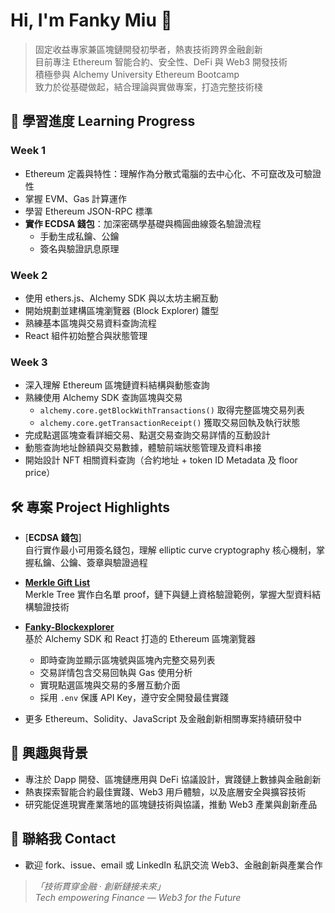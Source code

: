 
# Hi, I'm Fanky Miu 👋 

> 固定收益專家兼區塊鏈開發初學者，熱衷技術跨界金融創新  
> 目前專注 Ethereum 智能合約、安全性、DeFi 與 Web3 開發技術  
> 積極參與 Alchemy University Ethereum Bootcamp  
> 致力於從基礎做起，結合理論與實做專案，打造完整技術棧

## 📝 學習進度 Learning Progress

### Week 1  
- Ethereum 定義與特性：理解作為分散式電腦的去中心化、不可竄改及可驗證性  
- 掌握 EVM、Gas 計算運作  
- 學習 Ethereum JSON-RPC 標準  
- **實作 ECDSA 錢包**：加深密碼學基礎與橢圓曲線簽名驗證流程  
  - 手動生成私鑰、公鑰  
  - 簽名與驗證訊息原理

### Week 2  
- 使用 ethers.js、Alchemy SDK 與以太坊主網互動  
- 開始規劃並建構區塊瀏覽器 (Block Explorer) 雛型  
- 熟練基本區塊與交易資料查詢流程  
- React 組件初始整合與狀態管理

### Week 3  
- 深入理解 Ethereum 區塊鏈資料結構與動態查詢  
- 熟練使用 Alchemy SDK 查詢區塊與交易  
  - `alchemy.core.getBlockWithTransactions()` 取得完整區塊交易列表  
  - `alchemy.core.getTransactionReceipt()` 獲取交易回執及執行狀態  
- 完成點選區塊查看詳細交易、點選交易查詢交易詳情的互動設計  
- 動態查詢地址餘額與交易數據，體驗前端狀態管理及資料串接  
- 開始設計 NFT 相關資料查詢（合約地址 + token ID Metadata 及 floor price）

## 🛠 專案 Project Highlights

- [**ECDSA 錢包**]  
  自行實作最小可用簽名錢包，理解 elliptic curve cryptography 核心機制，掌握私鑰、公鑰、簽章與驗證過程  

- [**Merkle Gift List**](https://github.com/FankyMiu/Fanky-Merkle-Gift-List)  
  Merkle Tree 實作白名單 proof，鏈下與鏈上資格驗證範例，掌握大型資料結構驗證技術  

- [**Fanky-Blockexplorer**](https://github.com/FankyMiu/Fanky-Blockexplorer)  
  基於 Alchemy SDK 和 React 打造的 Ethereum 區塊瀏覽器  
  - 即時查詢並顯示區塊號與區塊內完整交易列表  
  - 交易詳情包含交易回執與 Gas 使用分析  
  - 實現點選區塊與交易的多層互動介面  
  - 採用 `.env` 保護 API Key，遵守安全開發最佳實踐  

- 更多 Ethereum、Solidity、JavaScript 及金融創新相關專案持續研發中

## 📖 興趣與背景

- 專注於 Dapp 開發、區塊鏈應用與 DeFi 協議設計，實踐鏈上數據與金融創新  
- 熱衷探索智能合約最佳實踐、Web3 用戶體驗，以及底層安全與擴容技術  
- 研究能促進現實產業落地的區塊鏈技術與協議，推動 Web3 產業與創新產品  

## 🤝 聯絡我 Contact

- 歡迎 fork、issue、email 或 LinkedIn 私訊交流 Web3、金融創新與產業合作

> *「技術貫穿金融 ‧ 創新鏈接未來」*  
> *Tech empowering Finance — Web3 for the Future*
```

